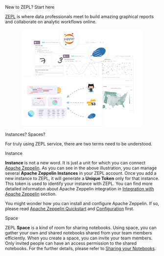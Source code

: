 <span class="header-font">New to ZEPL? Start here</span>

[ZEPL](https://www.zepl.com/) is where data professionals meet to build amazing graphical reports and collaborate on analytic workflows online.

<center><img src="../img/zepl_concept.png" height="80%" width="80%"></center>

<span class="middle-font">Instances? Spaces?</span>

For truly using ZEPL service, there are two terms need to be understood. 
<br/>

<span class="submenu-font">Instance</span>

**Instance** is not a new word. It is just a unit for which you can connect [Apache Zeppelin](http://zeppelin.apache.org/).
As you can see in the above illustration, you can manage several **Apache Zeppelin Instances** in your ZEPL account. 
Once you add a new instance to ZEPL, it will generate a **Unique Token** only for that instance. 
This token is used to identify your instance with ZEPL. You can find more detailed information about Apache Zeppelin integration in [Integration with Apache Zeppelin](zeppelin_integration.md) section.

<span class="note-font">You might wonder how you can install and configure Apache Zeppelin. 
If so, please read [Apache Zeppelin Quickstart](http://zeppelin.apache.org/docs/latest/install/install.html) and [Configuration](https://zeppelin.apache.org/docs/0.7.1/install/configuration.html) first.</span>

<span class="submenu-font">Space</span>

ZEPL **Space** is a kind of room for sharing notebooks. 
Using space, you can gather your own and shared notebooks shared from your team members efficiently. 
When you create a space, you can invite your team members. 
Only invited people can have an access permission to the shared notebooks.
For the further details, please refer to [Sharing your Notebooks](sharing_notebooks.md).
